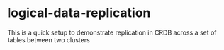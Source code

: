 # logical-data-replication
This is a quick setup to demonstrate replication in CRDB across a set of tables between two clusters
